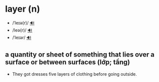 # layer (n)

- /ˈleɪə(r)/ [🔊](https://www.oxfordlearnersdictionaries.com/media/english/uk_pron/l/lay/layer/layer__gb_3.mp3)
- /leə(r)/ [🔊](https://www.oxfordlearnersdictionaries.com/media/english/uk_pron/l/lay/layer/layer__gb_2.mp3)
- /ˈleɪər/ [🔊](https://www.oxfordlearnersdictionaries.com/media/english/us_pron/l/lay/layer/layer__us_4.mp3)

## a quantity or sheet of something that lies over a surface or between surfaces (lớp; tầng)

- They got dresses five layers of clothing before going outside.